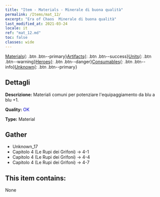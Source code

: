 ```yaml
---
title: "Item - Materials - Minerale di buona qualità"
permalink: /Items/mat_12/
excerpt: "Era of Chaos  Minerale di buona qualità"
last_modified_at: 2021-03-24
locale: it
ref: "mat_12.md"
toc: false
classes: wide
---
```

 [Materials](/it/Items/){: .btn .btn--primary}[Artifacts](/it/Items/Artifacts/){: .btn .btn--success}[Units](/it/Items/Units/){: .btn .btn--warning}[Heroes](/it/Items/Heroes/){: .btn .btn--danger}[Consumables](/it/Items/Consumables/){: .btn .btn--info}[Unknown](/it/Items/Unknown/){: .btn .btn--primary}

## Dettagli
 **Descrizione:** Materiali comuni per potenziare l'equipaggiamento da blu a blu +1.

 **Quality:** <span style="color: #0000CD">OK</span>

 **Type:** Material

## Gather

*    Unknown_17 
*    Capitolo 4 (Le Rupi dei Grifoni) -> 4-1 
*    Capitolo 4 (Le Rupi dei Grifoni) -> 4-4 
*    Capitolo 4 (Le Rupi dei Grifoni) -> 4-7 

## This item contains:

  None

